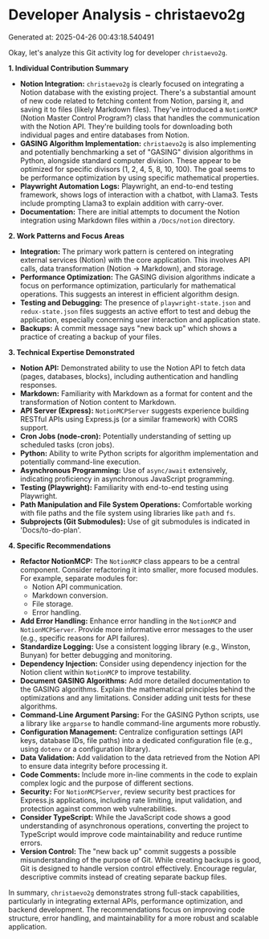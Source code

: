 # Developer Analysis - christaevo2g
Generated at: 2025-04-26 00:43:18.540491

Okay, let's analyze this Git activity log for developer `christaevo2g`.

**1. Individual Contribution Summary**

*   **Notion Integration:** `christaevo2g` is clearly focused on integrating a Notion database with the existing project.  There's a substantial amount of new code related to fetching content from Notion, parsing it, and saving it to files (likely Markdown files). They've introduced a `NotionMCP` (Notion Master Control Program?) class that handles the communication with the Notion API. They're building tools for downloading both individual pages and entire databases from Notion.
*   **GASING Algorithm Implementation:** `christaevo2g` is also implementing and potentially benchmarking a set of "GASING" division algorithms in Python, alongside standard computer division.  These appear to be optimized for specific divisors (1, 2, 4, 5, 8, 10, 100). The goal seems to be performance optimization by using specific mathematical properties.
*   **Playwright Automation Logs:** Playwright, an end-to-end testing framework, shows logs of interaction with a chatbot, with Llama3. Tests include prompting Llama3 to explain addition with carry-over.
*   **Documentation:** There are initial attempts to document the Notion integration using Markdown files within a `/Docs/notion` directory.

**2. Work Patterns and Focus Areas**

*   **Integration:** The primary work pattern is centered on integrating external services (Notion) with the core application. This involves API calls, data transformation (Notion -> Markdown), and storage.
*   **Performance Optimization:** The GASING division algorithms indicate a focus on performance optimization, particularly for mathematical operations. This suggests an interest in efficient algorithm design.
*   **Testing and Debugging:** The presence of `playwright-state.json` and `redux-state.json` files suggests an active effort to test and debug the application, especially concerning user interaction and application state.
*   **Backups:** A commit message says "new back up" which shows a practice of creating a backup of your files.

**3. Technical Expertise Demonstrated**

*   **Notion API:** Demonstrated ability to use the Notion API to fetch data (pages, databases, blocks), including authentication and handling responses.
*   **Markdown:** Familiarity with Markdown as a format for content and the transformation of Notion content to Markdown.
*   **API Server (Express):** `NotionMCPServer` suggests experience building RESTful APIs using Express.js (or a similar framework) with CORS support.
*   **Cron Jobs (node-cron):** Potentially understanding of setting up scheduled tasks (cron jobs).
*   **Python:** Ability to write Python scripts for algorithm implementation and potentially command-line execution.
*   **Asynchronous Programming:** Use of `async/await` extensively, indicating proficiency in asynchronous JavaScript programming.
*   **Testing (Playwright):**  Familiarity with end-to-end testing using Playwright.
*   **Path Manipulation and File System Operations:**  Comfortable working with file paths and the file system using libraries like `path` and `fs`.
*   **Subprojects (Git Submodules):** Use of git submodules is indicated in 'Docs/to-do-plan'.

**4. Specific Recommendations**

*   **Refactor NotionMCP:**  The `NotionMCP` class appears to be a central component. Consider refactoring it into smaller, more focused modules. For example, separate modules for:
    *   Notion API communication.
    *   Markdown conversion.
    *   File storage.
    *   Error handling.
*   **Add Error Handling:** Enhance error handling in the `NotionMCP` and `NotionMCPServer`. Provide more informative error messages to the user (e.g., specific reasons for API failures).
*   **Standardize Logging:**  Use a consistent logging library (e.g., Winston, Bunyan) for better debugging and monitoring.
*   **Dependency Injection:** Consider using dependency injection for the Notion client within `NotionMCP` to improve testability.
*   **Document GASING Algorithms:**  Add more detailed documentation to the GASING algorithms. Explain the mathematical principles behind the optimizations and any limitations.  Consider adding unit tests for these algorithms.
*   **Command-Line Argument Parsing:** For the GASING Python scripts, use a library like `argparse` to handle command-line arguments more robustly.
*   **Configuration Management:**  Centralize configuration settings (API keys, database IDs, file paths) into a dedicated configuration file (e.g., using `dotenv` or a configuration library).
*   **Data Validation:** Add validation to the data retrieved from the Notion API to ensure data integrity before processing it.
*   **Code Comments:** Include more in-line comments in the code to explain complex logic and the purpose of different sections.
*   **Security:** For `NotionMCPServer`, review security best practices for Express.js applications, including rate limiting, input validation, and protection against common web vulnerabilities.
*   **Consider TypeScript:** While the JavaScript code shows a good understanding of asynchronous operations, converting the project to TypeScript would improve code maintainability and reduce runtime errors.
*   **Version Control:** The "new back up" commit suggests a possible misunderstanding of the purpose of Git. While creating backups is good, Git is designed to handle version control effectively. Encourage regular, descriptive commits instead of creating separate backup files.

In summary, `christaevo2g` demonstrates strong full-stack capabilities, particularly in integrating external APIs, performance optimization, and backend development.  The recommendations focus on improving code structure, error handling, and maintainability for a more robust and scalable application.
